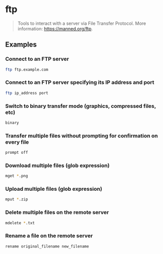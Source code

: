 # ftp

> Tools to interact with a server via File Transfer Protocol. More information: <https://manned.org/ftp>.

## Examples

### Connect to an FTP server

```bash
ftp ftp.example.com
```

### Connect to an FTP server specifying its IP address and port

```bash
ftp ip_address port
```

### Switch to binary transfer mode (graphics, compressed files, etc)

```bash
binary
```

### Transfer multiple files without prompting for confirmation on every file

```bash
prompt off
```

### Download multiple files (glob expression)

```bash
mget *.png
```

### Upload multiple files (glob expression)

```bash
mput *.zip
```

### Delete multiple files on the remote server

```bash
mdelete *.txt
```

### Rename a file on the remote server

```bash
rename original_filename new_filename
```
